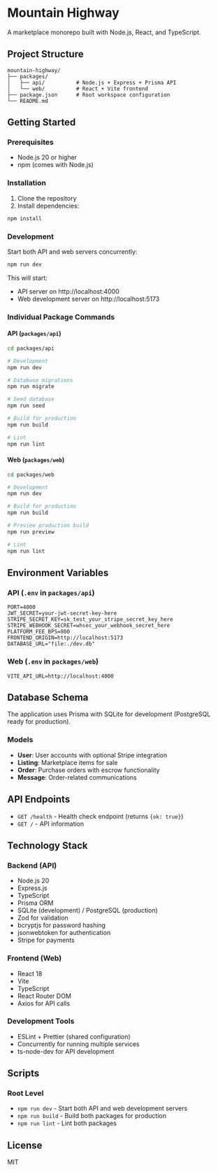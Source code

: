 
# Mountain Highway

A marketplace monorepo built with Node.js, React, and TypeScript.

## Project Structure

```
mountain-highway/
├── packages/
│   ├── api/          # Node.js + Express + Prisma API
│   └── web/          # React + Vite frontend
├── package.json      # Root workspace configuration
└── README.md
```

## Getting Started

### Prerequisites

- Node.js 20 or higher
- npm (comes with Node.js)

### Installation

1. Clone the repository
2. Install dependencies:

```bash
npm install
```

### Development

Start both API and web servers concurrently:

```bash
npm run dev
```

This will start:
- API server on http://localhost:4000
- Web development server on http://localhost:5173

### Individual Package Commands

#### API (`packages/api`)

```bash
cd packages/api

# Development
npm run dev

# Database migrations
npm run migrate

# Seed database
npm run seed

# Build for production
npm run build

# Lint
npm run lint
```

#### Web (`packages/web`)

```bash
cd packages/web

# Development
npm run dev

# Build for production
npm run build

# Preview production build
npm run preview

# Lint
npm run lint
```

## Environment Variables

### API (`.env` in `packages/api`)

```env
PORT=4000
JWT_SECRET=your-jwt-secret-key-here
STRIPE_SECRET_KEY=sk_test_your_stripe_secret_key_here
STRIPE_WEBHOOK_SECRET=whsec_your_webhook_secret_here
PLATFORM_FEE_BPS=800
FRONTEND_ORIGIN=http://localhost:5173
DATABASE_URL="file:./dev.db"
```

### Web (`.env` in `packages/web`)

```env
VITE_API_URL=http://localhost:4000
```

## Database Schema

The application uses Prisma with SQLite for development (PostgreSQL ready for production).

### Models

- **User**: User accounts with optional Stripe integration
- **Listing**: Marketplace items for sale
- **Order**: Purchase orders with escrow functionality
- **Message**: Order-related communications

## API Endpoints

- `GET /health` - Health check endpoint (returns `{ok: true}`)
- `GET /` - API information

## Technology Stack

### Backend (API)
- Node.js 20
- Express.js
- TypeScript
- Prisma ORM
- SQLite (development) / PostgreSQL (production)
- Zod for validation
- bcryptjs for password hashing
- jsonwebtoken for authentication
- Stripe for payments

### Frontend (Web)
- React 18
- Vite
- TypeScript
- React Router DOM
- Axios for API calls

### Development Tools
- ESLint + Prettier (shared configuration)
- Concurrently for running multiple services
- ts-node-dev for API development

## Scripts

### Root Level

- `npm run dev` - Start both API and web development servers
- `npm run build` - Build both packages for production
- `npm run lint` - Lint both packages

## License

MIT
